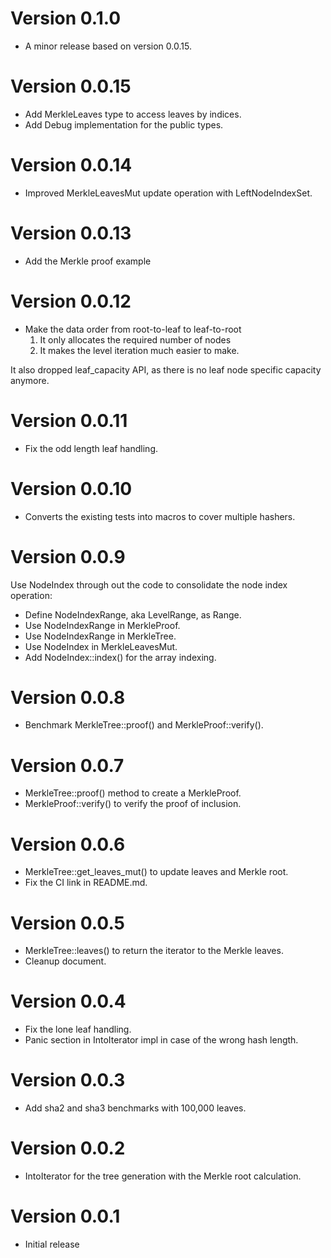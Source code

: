 # Version 0.1.0

- A minor release based on version 0.0.15.

# Version 0.0.15

- Add MerkleLeaves type to access leaves by indices.
- Add Debug implementation for the public types.

# Version 0.0.14

- Improved MerkleLeavesMut update operation with LeftNodeIndexSet.

# Version 0.0.13

- Add the Merkle proof example

# Version 0.0.12

- Make the data order from root-to-leaf to leaf-to-root
  1. It only allocates the required number of nodes
  2. It makes the level iteration much easier to make.

It also dropped leaf_capacity API, as there is
no leaf node specific capacity anymore.

# Version 0.0.11

- Fix the odd length leaf handling.

# Version 0.0.10

- Converts the existing tests into macros to cover
  multiple hashers.

# Version 0.0.9

Use NodeIndex through out the code to consolidate the node
index operation:

- Define NodeIndexRange, aka LevelRange, as Range<NodeIndex>.
- Use NodeIndexRange in MerkleProof.
- Use NodeIndexRange in MerkleTree.
- Use NodeIndex in MerkleLeavesMut.
- Add NodeIndex::index() for the array indexing.

# Version 0.0.8

- Benchmark MerkleTree::proof() and MerkleProof::verify().

# Version 0.0.7

- MerkleTree::proof() method to create a MerkleProof.
- MerkleProof::verify() to verify the proof of inclusion.

# Version 0.0.6

- MerkleTree::get_leaves_mut() to update leaves and
  Merkle root.
- Fix the CI link in README.md.

# Version 0.0.5

- MerkleTree::leaves() to return the iterator to the Merkle leaves.
- Cleanup document.

# Version 0.0.4

- Fix the lone leaf handling.
- Panic section in IntoIterator impl in case of the wrong hash length.

# Version 0.0.3

- Add sha2 and sha3 benchmarks with 100,000 leaves.

# Version 0.0.2

- IntoIterator for the tree generation with the Merkle root calculation.

# Version 0.0.1

- Initial release

